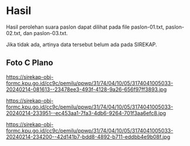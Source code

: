 # Hasil

Hasil perolehan suara paslon dapat dilihat pada file paslon-01.txt, paslon-02.txt, dan paslon-03.txt.

Jika tidak ada, artinya data tersebut belum ada pada SIREKAP.

## Foto C Plano

https://sirekap-obj-formc.kpu.go.id/cc9c/pemilu/ppwp/31/74/04/10/05/3174041005033-20240214-081613--23478ee3-493f-4128-9a26-656f97ff3893.jpg

https://sirekap-obj-formc.kpu.go.id/cc9c/pemilu/ppwp/31/74/04/10/05/3174041005033-20240214-233951--ec453aa1-7fa3-4db6-9264-701f3aa6efc8.jpg

https://sirekap-obj-formc.kpu.go.id/cc9c/pemilu/ppwp/31/74/04/10/05/3174041005033-20240214-234200--42d141b7-bdd8-4892-b711-eddbb4e9b08f.jpg

